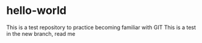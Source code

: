 # hello-world
This is a test repository to practice becoming familiar with GIT
This is a test in the new branch, read me
